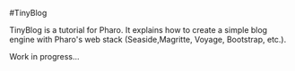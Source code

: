 #TinyBlog

TinyBlog is a tutorial for Pharo. It explains how to create a simple blog engine with Pharo's web stack (Seaside,Magritte, Voyage, Bootstrap, etc.).

Work in progress...